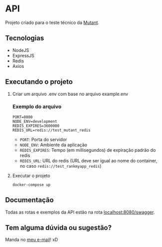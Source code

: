 # API
Projeto criado para o teste técnico da [Mutant](https://mutantbr.com/).

## Tecnologias
- NodeJS
- ExpressJS
- Redis
- Axios

## Executando o projeto
1. Criar um arquivo .env com base no arquivo example.env
    ### Exemplo do arquivo
    ```
    PORT=8080
    NODE_ENV=development
    REDIS_EXPIRES=3600000
    REDIS_URL=redis://test_mutant_redis
    ```

    - `PORT`: Porta do servidor
    - `NODE_ENV`: Ambiente da aplicação
    - `REDIS_EXPIRES`: Tempo (em millisegundos) de expiração padrão do redis
    - `REDIS_URL`: URL do redis (URL deve ser igual ao nome do container, no caso `redis://test_rankmyapp_redis`)

2. Executar o projeto

    `docker-compose up`

## Documentação
Todas as rotas e exemplos da API estão na rota [localhost:8080/swagger](localhost:8080/swagger).

## Tem alguma dúvida ou sugestão?
Manda no [meu e-mail](mailto:wrickee@gmail.com)! xD
